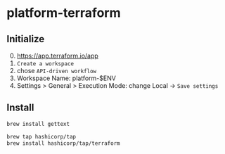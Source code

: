# platform-terraform

## Initialize

0. https://app.terraform.io/app
1. `Create a workspace`
2. chose `API-driven workflow`
3. Workspace Name: platform-$ENV
4. Settings > General > Execution Mode: change Local -> `Save settings`

## Install

```bash
brew install gettext
```

```bash
brew tap hashicorp/tap
brew install hashicorp/tap/terraform
```
